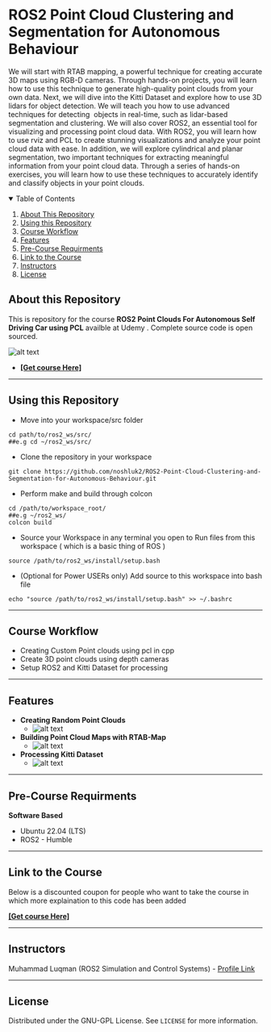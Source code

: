 # ROS2 Point Cloud Clustering and Segmentation for Autonomous Behaviour
We will start with RTAB mapping, a powerful technique for creating accurate 3D maps using RGB-D cameras. Through hands-on projects, you will learn how to use this technique to generate high-quality point clouds from your own data.
Next, we will dive into the Kitti Dataset and explore how to use 3D lidars for object detection. We will teach you how to use advanced techniques for detecting  objects in real-time, such as lidar-based segmentation and clustering.
We will also cover ROS2, an essential tool for visualizing and processing point cloud data. With ROS2, you will learn how to use rviz and PCL to create stunning visualizations and analyze your point cloud data with ease.
In addition, we will explore cylindrical and planar segmentation, two important techniques for extracting meaningful information from your point cloud data. Through a series of hands-on exercises, you will learn how to use these techniques to accurately identify and classify objects in your point clouds.

<details open="open">
  <summary>Table of Contents</summary>
  <ol>
    <li><a href="#About-this-Repository">About This Repository</a></li>
    <li><a href="#Using-this-Repository">Using this Repository</a></li>
    <li><a href="#Course-Workflow">Course Workflow</a></li>
    <li><a href="#Features">Features</a></li>
    <li><a href="#Pre-Course-Requirments">Pre-Course Requirments</a></li>
    <li><a href="#Link-to-the-Course">Link to the Course</a></li>
    <li><a href="#Instructors">Instructors</a></li>
    <li><a href="#License">License</a></li>
  </ol>
</details>

## About this Repository
This is repository for the course **ROS2 Point Clouds For Autonomous Self Driving Car using PCL** availble at Udemy . Complete source code is open sourced.

 ![alt text](https://github.com/noshluk2/ROS2-Point-Cloud-Clustering-and-Segmentation-for-Autonomous-Behaviour/blob/main/image_resources/main_cover.png)
- **[[Get course Here]](https://www.udemy.com/course/draft/5219402/?couponCode=PCL_LAUNCH)**
----
## Using this Repository
* Move into your workspace/src folder
 ```
 cd path/to/ros2_ws/src/
##e.g cd ~/ros2_ws/src/
  ```
* Clone the repository in your workspace
```
git clone https://github.com/noshluk2/ROS2-Point-Cloud-Clustering-and-Segmentation-for-Autonomous-Behaviour.git
```

* Perform make and build through colcon
 ```
 cd /path/to/workspace_root/
 ##e.g ~/ros2_ws/
 colcon build
 ```

* Source your Workspace in any terminal you open to Run files from this workspace ( which is a basic thing of ROS )
```
source /path/to/ros2_ws/install/setup.bash
```
- (Optional for Power USERs only) Add source to this workspace into bash file
 ```
echo "source /path/to/ros2_ws/install/setup.bash" >> ~/.bashrc
 ```
----
## Course Workflow
- Creating Custom Point clouds using pcl in cpp
- Create 3D point clouds using depth cameras
- Setup ROS2 and Kitti Dataset for processing


---
## Features
* **Creating Random Point Clouds**
  -  ![alt text](https://github.com/noshluk2/ROS2-Point-Cloud-Clustering-and-Segmentation-for-Autonomous-Behaviour/blob/main/image_resources/custom_pointcloud.gif)
* **Building Point Cloud Maps with RTAB-Map**
  -  ![alt text](https://github.com/noshluk2/ROS2-Point-Cloud-Clustering-and-Segmentation-for-Autonomous-Behaviour/blob/main/image_resources/3d_pointcloud.gif)
* **Processing Kitti Dataset**
  - ![alt text](https://github.com/noshluk2/ROS2-Point-Cloud-Clustering-and-Segmentation-for-Autonomous-Behaviour/blob/main/image_resources/Kitti_dataset.gif)



----
## Pre-Course Requirments

**Software Based**
* Ubuntu 22.04 (LTS)
* ROS2 - Humble
---
## Link to the Course
Below is a discounted coupon for people who want to take the course in which more explaination to this code has been added

**[[Get course Here]](https://www.udemy.com/course/draft/5219402/?couponCode=PCL_LAUNCH)**

----

## Instructors

Muhammad Luqman (ROS2 Simulation and Control Systems) - [Profile Link](https://www.linkedin.com/in/muhammad-luqman-9b227a11b/)

----
## License

Distributed under the GNU-GPL License. See `LICENSE` for more information.
